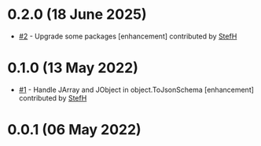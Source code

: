 # 0.2.0 (18 June 2025)
- [#2](https://github.com/StefH/NJsonSchema.Extensions/pull/2) - Upgrade some packages [enhancement] contributed by [StefH](https://github.com/StefH)

# 0.1.0 (13 May 2022)
- [#1](https://github.com/StefH/NJsonSchema.Extensions/pull/1) - Handle JArray and JObject in object.ToJsonSchema  [enhancement] contributed by [StefH](https://github.com/StefH)

# 0.0.1 (06 May 2022)


